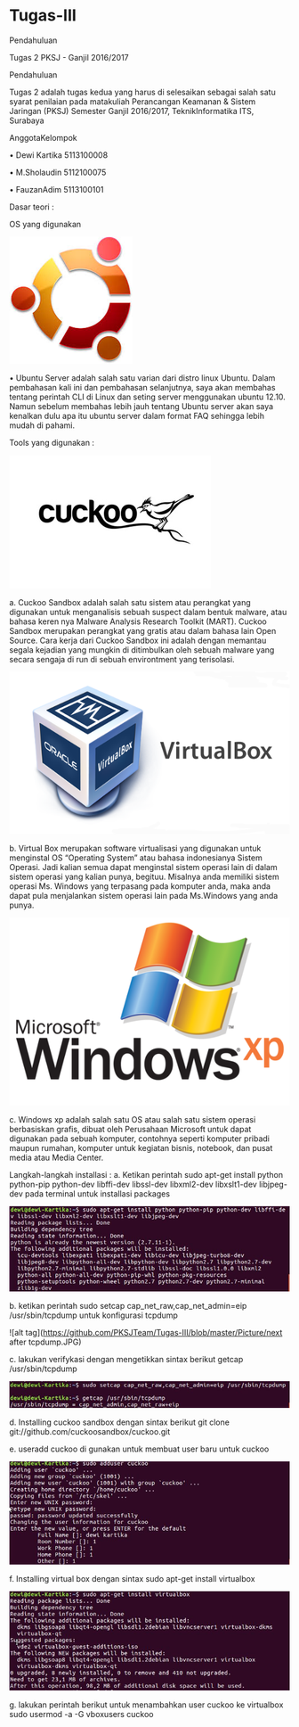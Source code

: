 # Tugas-III

Pendahuluan 


Tugas 2 PKSJ - Ganjil 2016/2017

Pendahuluan

Tugas 2 adalah tugas kedua yang harus di selesaikan sebagai salah satu syarat penilaian pada matakuliah Perancangan Keamanan & Sistem Jaringan (PKSJ) Semester Ganjil 2016/2017, TeknikInformatika ITS, Surabaya

AnggotaKelompok

• Dewi Kartika 5113100008

• M.Sholaudin 5112100075

• FauzanAdim 5113100101

Dasar teori :

OS yang digunakan

![alt tag](https://github.com/PKSJTeam/Tugas-II/blob/master/Tools/ubuntu1.jpg)

• Ubuntu Server adalah salah satu varian dari distro linux Ubuntu. Dalam pembahasan kali ini dan pembahasan selanjutnya, saya akan membahas tentang perintah CLI di Linux dan seting server menggunakan ubuntu 12.10. Namun sebelum membahas lebih jauh tentang Ubuntu server akan saya kenalkan dulu apa itu ubuntu server dalam format FAQ sehingga lebih mudah di pahami.

Tools yang digunakan :

![alt tag](https://github.com/PKSJTeam/Tugas-III/blob/master/Picture/cuckoo-logo.jpg)

a. Cuckoo Sandbox adalah salah satu sistem atau perangkat yang digunakan untuk menganalisis sebuah suspect dalam bentuk malware, atau bahasa keren nya Malware Analysis Research Toolkit (MART). Cuckoo Sandbox merupakan perangkat yang gratis atau dalam bahasa lain Open Source. Cara kerja dari Cuckoo Sandbox ini adalah dengan memantau segala kejadian yang mungkin di ditimbulkan oleh sebuah malware yang secara sengaja di run di sebuah environtment yang terisolasi.

![alt tag](https://github.com/PKSJTeam/Tugas-III/blob/master/Picture/virtualbox.png)

b. Virtual Box merupakan software virtualisasi yang digunakan untuk menginstal OS “Operating System” atau bahasa indonesianya Sistem Operasi. Jadi kalian semua dapat menginstal sistem operasi lain di dalam sistem operasi yang kalian punya, begituu. Misalnya anda memiliki sistem operasi Ms. Windows yang terpasang pada komputer anda, maka anda dapat pula menjalankan sistem operasi lain pada Ms.Windows yang anda punya.

![alt tag](https://github.com/PKSJTeam/Tugas-III/blob/master/Picture/windows_xp-100154667-large.png)

c. Windows xp adalah salah satu OS atau salah satu sistem operasi berbasiskan grafis, dibuat oleh Perusahaan Microsoft untuk dapat digunakan pada sebuah komputer, contohnya seperti komputer pribadi maupun rumahan, komputer untuk kegiatan bisnis, notebook, dan pusat media atau Media Center.


Langkah-langkah installasi :
a. Ketikan perintah  sudo apt-get install python python-pip python-dev libffi-dev libssl-dev libxml2-dev libxslt1-dev libjpeg-dev pada terminal untuk installasi packages

![alt tag](https://github.com/PKSJTeam/Tugas-III/blob/master/Picture/pythonnew1.JPG)

b. ketikan perintah sudo setcap cap_net_raw,cap_net_admin=eip /usr/sbin/tcpdump untuk konfigurasi tcpdump

![alt tag](https://github.com/PKSJTeam/Tugas-III/blob/master/Picture/next after tcpdump.JPG)

c. lakukan verifykasi dengan mengetikkan sintax berikut getcap /usr/sbin/tcpdump

![alt tag](https://github.com/PKSJTeam/Tugas-III/blob/master/Picture/getcap.JPG)

d. Installing cuckoo sandbox dengan sintax berikut  git clone git://github.com/cuckoosandbox/cuckoo.git

e. useradd cuckoo di gunakan untuk membuat user baru untuk cuckoo 

![alt tag](https://github.com/PKSJTeam/Tugas-III/blob/master/Picture/adduser.JPG)

f. Installing virtual box dengan sintax sudo apt-get install virtualbox

![alt tag](https://github.com/PKSJTeam/Tugas-III/blob/master/Picture/virtualbox.JPG)

g. lakukan perintah berikut untuk menambahkan user cuckoo ke virtualbox sudo usermod -a -G vboxusers cuckoo



